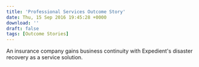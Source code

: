 ```yaml
---
title: 'Professional Services Outcome Story'
date: Thu, 15 Sep 2016 19:45:28 +0000
download: ''
draft: false
tags: [Outcome Stories]
---
```


An insurance company gains business continuity with Expedient's disaster recovery as a service solution.